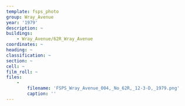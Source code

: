 ```yaml
---
template: fsps_photo
group: Wray_Avenue
year: '1979'
description: ~
buildings:
    - Wray_Avenue/62R_Wray_Avenue
coordinates: ~
heading: ~
classification: ~
section: ~
cell: ~
film_roll: ~
files:
    -
        filename: 'FSPS_Wray_Avenue_004,_No_62R,_12-3-D,_1979.png'
        caption: ''
---
```

